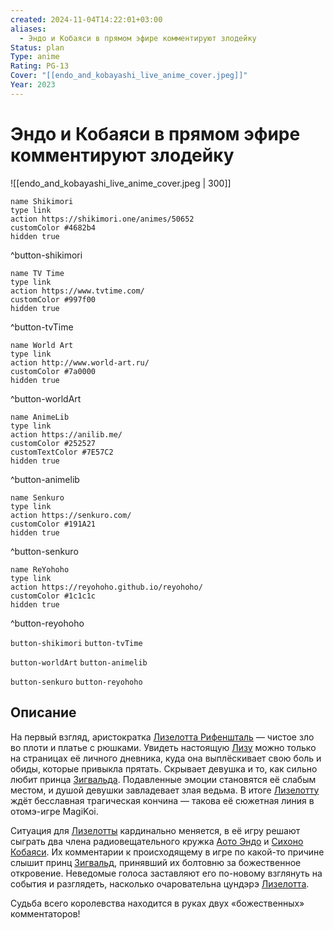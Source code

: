 ```yaml
---
created: 2024-11-04T14:22:01+03:00
aliases:
  - Эндо и Кобаяси в прямом эфире комментируют злодейку
Status: plan
Type: anime
Rating: PG-13
Cover: "[[endo_and_kobayashi_live_anime_cover.jpeg]]"
Year: 2023
---
```


# Эндо и Кобаяси в прямом эфире комментируют злодейку

![[endo_and_kobayashi_live_anime_cover.jpeg | 300]]

```button
name Shikimori
type link
action https://shikimori.one/animes/50652
customColor #4682b4
hidden true
```
^button-shikimori

```button
name TV Time
type link
action https://www.tvtime.com/
customColor #997f00
hidden true
```
^button-tvTime

```button
name World Art
type link
action http://www.world-art.ru/
customColor #7a0000
hidden true
```
^button-worldArt

```button
name AnimeLib
type link
action https://anilib.me/
customColor #252527
customTextColor #7E57C2
hidden true
```
^button-animelib

```button
name Senkuro
type link
action https://senkuro.com/
customColor #191A21
hidden true
```
^button-senkuro

```button
name ReYohoho
type link
action https://reyohoho.github.io/reyohoho/
customColor #1c1c1c
hidden true
```
^button-reyohoho

`button-shikimori` `button-tvTime`

`button-worldArt` `button-animelib`

`button-senkuro` `button-reyohoho`

## Описание

На первый взгляд, аристократка [Лизелотта Рифеншталь](https://shikimori.one/characters/213987-lieselotte-riefenstahl) — чистое зло во плоти и платье с рюшками. Увидеть настоящую [Лизу](https://shikimori.one/characters/213987-lieselotte-riefenstahl) можно только на страницах её личного дневника, куда она выплёскивает свою боль и обиды, которые привыкла прятать. Скрывает девушка и то, как сильно любит принца [Зигвальда](https://shikimori.one/characters/213988-siegwald-fitzenhagen). Подавленные эмоции становятся её слабым местом, и душой девушки завладевает злая ведьма. В итоге [Лизелотту](https://shikimori.one/characters/213987-lieselotte-riefenstahl) ждёт бесславная трагическая кончина — такова её сюжетная линия в отомэ-игре MagiKoi.

Ситуация для [Лизелотты](https://shikimori.one/characters/213987-lieselotte-riefenstahl) кардинально меняется, в её игру решают сыграть два члена радиовещательного кружка [Аото Эндо](https://shikimori.one/characters/213990-aoto-endou) и [Сихоно Кобаяси](https://shikimori.one/characters/213991-shihono-kobayashi). Их комментарии к происходящему в игре по какой-то причине слышит принц [Зигвальд](https://shikimori.one/characters/213988-siegwald-fitzenhagen), принявший их болтовню за божественное откровение. Неведомые голоса заставляют его по-новому взглянуть на события и разглядеть, насколько очаровательна цундэрэ [Лизелотта](https://shikimori.one/characters/213987-lieselotte-riefenstahl).

Судьба всего королевства находится в руках двух «божественных» комментаторов!
